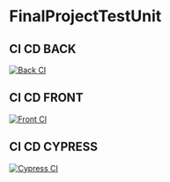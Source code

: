 # FinalProjectTestUnit

## CI CD BACK
[![Back CI](https://github.com/skynokk/FinalProjectTestUnit/actions/workflows/Back%20CI.yml/badge.svg)](https://github.com/skynokk/FinalProjectTestUnit/actions/workflows/Back%20CI.yml)

## CI CD FRONT
[![Front CI](https://github.com/skynokk/FinalProjectTestUnit/actions/workflows/Front%20CI.yml/badge.svg)](https://github.com/skynokk/FinalProjectTestUnit/actions/workflows/Front%20CI.yml)

## CI CD CYPRESS
[![Cypress CI](https://github.com/skynokk/FinalProjectTestUnit/actions/workflows/Cypress%20CI.yml/badge.svg)](https://github.com/skynokk/FinalProjectTestUnit/actions/workflows/Cypress%20CI.yml)
